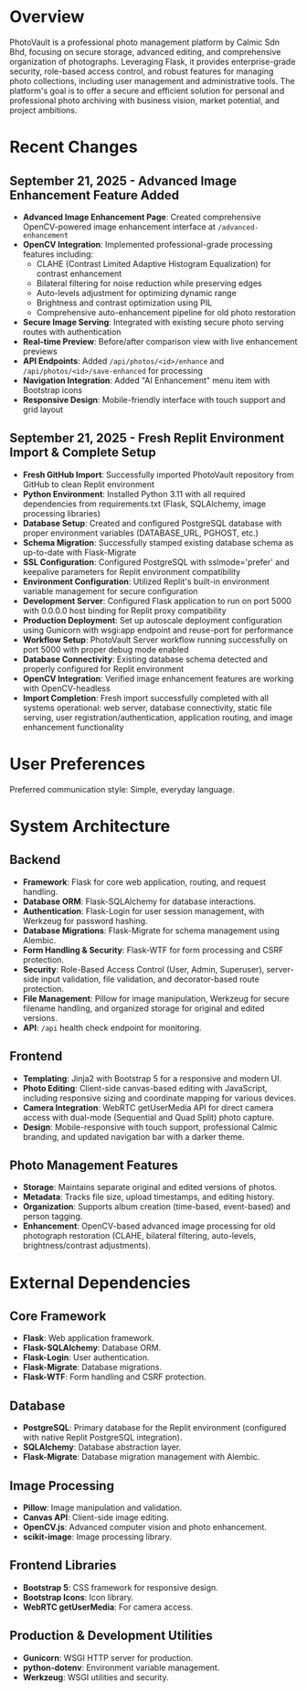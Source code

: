 # Overview

PhotoVault is a professional photo management platform by Calmic Sdn Bhd, focusing on secure storage, advanced editing, and comprehensive organization of photographs. Leveraging Flask, it provides enterprise-grade security, role-based access control, and robust features for managing photo collections, including user management and administrative tools. The platform's goal is to offer a secure and efficient solution for personal and professional photo archiving with business vision, market potential, and project ambitions.

# Recent Changes

## September 21, 2025 - Advanced Image Enhancement Feature Added
- **Advanced Image Enhancement Page**: Created comprehensive OpenCV-powered image enhancement interface at `/advanced-enhancement`
- **OpenCV Integration**: Implemented professional-grade processing features including:
  - CLAHE (Contrast Limited Adaptive Histogram Equalization) for contrast enhancement
  - Bilateral filtering for noise reduction while preserving edges  
  - Auto-levels adjustment for optimizing dynamic range
  - Brightness and contrast optimization using PIL
  - Comprehensive auto-enhancement pipeline for old photo restoration
- **Secure Image Serving**: Integrated with existing secure photo serving routes with authentication
- **Real-time Preview**: Before/after comparison view with live enhancement previews
- **API Endpoints**: Added `/api/photos/<id>/enhance` and `/api/photos/<id>/save-enhanced` for processing
- **Navigation Integration**: Added "AI Enhancement" menu item with Bootstrap icons
- **Responsive Design**: Mobile-friendly interface with touch support and grid layout

## September 21, 2025 - Fresh Replit Environment Import & Complete Setup
- **Fresh GitHub Import**: Successfully imported PhotoVault repository from GitHub to clean Replit environment
- **Python Environment**: Installed Python 3.11 with all required dependencies from requirements.txt (Flask, SQLAlchemy, image processing libraries)
- **Database Setup**: Created and configured PostgreSQL database with proper environment variables (DATABASE_URL, PGHOST, etc.)
- **Schema Migration**: Successfully stamped existing database schema as up-to-date with Flask-Migrate
- **SSL Configuration**: Configured PostgreSQL with sslmode='prefer' and keepalive parameters for Replit environment compatibility
- **Environment Configuration**: Utilized Replit's built-in environment variable management for secure configuration
- **Development Server**: Configured Flask application to run on port 5000 with 0.0.0.0 host binding for Replit proxy compatibility
- **Production Deployment**: Set up autoscale deployment configuration using Gunicorn with wsgi:app endpoint and reuse-port for performance
- **Workflow Setup**: PhotoVault Server workflow running successfully on port 5000 with proper debug mode enabled
- **Database Connectivity**: Existing database schema detected and properly configured for Replit environment
- **OpenCV Integration**: Verified image enhancement features are working with OpenCV-headless
- **Import Completion**: Fresh import successfully completed with all systems operational: web server, database connectivity, static file serving, user registration/authentication, application routing, and image enhancement functionality

# User Preferences

Preferred communication style: Simple, everyday language.

# System Architecture

## Backend
-   **Framework**: Flask for core web application, routing, and request handling.
-   **Database ORM**: Flask-SQLAlchemy for database interactions.
-   **Authentication**: Flask-Login for user session management, with Werkzeug for password hashing.
-   **Database Migrations**: Flask-Migrate for schema management using Alembic.
-   **Form Handling & Security**: Flask-WTF for form processing and CSRF protection.
-   **Security**: Role-Based Access Control (User, Admin, Superuser), server-side input validation, file validation, and decorator-based route protection.
-   **File Management**: Pillow for image manipulation, Werkzeug for secure filename handling, and organized storage for original and edited versions.
-   **API**: `/api` health check endpoint for monitoring.

## Frontend
-   **Templating**: Jinja2 with Bootstrap 5 for a responsive and modern UI.
-   **Photo Editing**: Client-side canvas-based editing with JavaScript, including responsive sizing and coordinate mapping for various devices.
-   **Camera Integration**: WebRTC getUserMedia API for direct camera access with dual-mode (Sequential and Quad Split) photo capture.
-   **Design**: Mobile-responsive with touch support, professional Calmic branding, and updated navigation bar with a darker theme.

## Photo Management Features
-   **Storage**: Maintains separate original and edited versions of photos.
-   **Metadata**: Tracks file size, upload timestamps, and editing history.
-   **Organization**: Supports album creation (time-based, event-based) and person tagging.
-   **Enhancement**: OpenCV-based advanced image processing for old photograph restoration (CLAHE, bilateral filtering, auto-levels, brightness/contrast adjustments).

# External Dependencies

## Core Framework
-   **Flask**: Web application framework.
-   **Flask-SQLAlchemy**: Database ORM.
-   **Flask-Login**: User authentication.
-   **Flask-Migrate**: Database migrations.
-   **Flask-WTF**: Form handling and CSRF protection.

## Database
-   **PostgreSQL**: Primary database for the Replit environment (configured with native Replit PostgreSQL integration).
-   **SQLAlchemy**: Database abstraction layer.
-   **Flask-Migrate**: Database migration management with Alembic.

## Image Processing
-   **Pillow**: Image manipulation and validation.
-   **Canvas API**: Client-side image editing.
-   **OpenCV.js**: Advanced computer vision and photo enhancement.
-   **scikit-image**: Image processing library.

## Frontend Libraries
-   **Bootstrap 5**: CSS framework for responsive design.
-   **Bootstrap Icons**: Icon library.
-   **WebRTC getUserMedia**: For camera access.

## Production & Development Utilities
-   **Gunicorn**: WSGI HTTP server for production.
-   **python-dotenv**: Environment variable management.
-   **Werkzeug**: WSGI utilities and security.